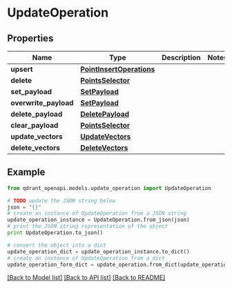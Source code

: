# UpdateOperation


## Properties
Name | Type | Description | Notes
------------ | ------------- | ------------- | -------------
**upsert** | [**PointInsertOperations**](PointInsertOperations.md) |  | 
**delete** | [**PointsSelector**](PointsSelector.md) |  | 
**set_payload** | [**SetPayload**](SetPayload.md) |  | 
**overwrite_payload** | [**SetPayload**](SetPayload.md) |  | 
**delete_payload** | [**DeletePayload**](DeletePayload.md) |  | 
**clear_payload** | [**PointsSelector**](PointsSelector.md) |  | 
**update_vectors** | [**UpdateVectors**](UpdateVectors.md) |  | 
**delete_vectors** | [**DeleteVectors**](DeleteVectors.md) |  | 

## Example

```python
from qdrant_openapi.models.update_operation import UpdateOperation

# TODO update the JSON string below
json = "{}"
# create an instance of UpdateOperation from a JSON string
update_operation_instance = UpdateOperation.from_json(json)
# print the JSON string representation of the object
print UpdateOperation.to_json()

# convert the object into a dict
update_operation_dict = update_operation_instance.to_dict()
# create an instance of UpdateOperation from a dict
update_operation_form_dict = update_operation.from_dict(update_operation_dict)
```
[[Back to Model list]](../README.md#documentation-for-models) [[Back to API list]](../README.md#documentation-for-api-endpoints) [[Back to README]](../README.md)


